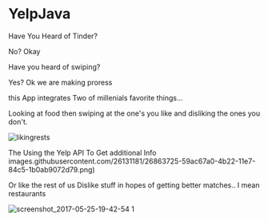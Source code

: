 # YelpJava
Have You Heard of Tinder?

No?
Okay

Have you heard of swiping?

Yes?
Ok we are making proress

this App integrates Two of millenials favorite things...

Looking at food then swiping at the one's you like and disliking the ones you don't.


![likingrests](https://user-images.githubusercontent.com/26131181/26863775-9a8587ac-4b22-11e7-9d14-90c00acc981b.png)


The Using the Yelp API To Get additional Info
images.githubusercontent.com/26131181/26863725-59ac67a0-4b22-11e7-84c5-1b0ab9072d79.png)




Or like the rest of us Dislike stuff in hopes of getting better matches.. I mean restaurants

![screenshot_2017-05-25-19-42-54 1](https://user-images.githubusercontent.com/26131181/26863649-f362aa4a-4b21-11e7-9713-7a0ef5814217.png)


